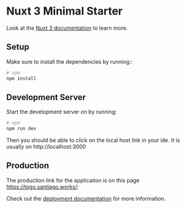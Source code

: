 # Nuxt 3 Minimal Starter

Look at the [Nuxt 3 documentation](https://nuxt.com/docs/getting-started/introduction) to learn more.

## Setup

Make sure to install the dependencies by running::

```bash
# npm
npm install
```

## Development Server

Start the development server on by running:

```bash
# npm
npm run dev
```

Then you should be able to click on the local host link in your ide. It is usually on http://localhost:3000

## Production

The production link for the applicaiton is on this page https://togo.santiago.works/:


Check out the [deployment documentation](https://nuxt.com/docs/getting-started/deployment) for more information.
